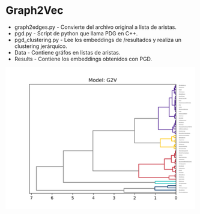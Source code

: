 # Graph2Vec

* graph2edges.py - Convierte del archivo original a lista de aristas.
* pgd.py - Script de python que llama PDG en C++.
* pgd_clustering.py - Lee los embeddings de /resultados y realiza un clustering jerárquico.
* Data - Contiene gráfos en listas de aristas.
* Results - Contiene los embeddings obtenidos con PGD.

![g2v](G2V.png)

